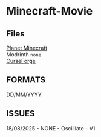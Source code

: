 # Minecraft-Movie

## Files
[Planet Minecraft](https://www.planetminecraft.com/mod/the-minecraft-movie-6704286/)\
Modrinth `none`\
[CurseForge](https://www.curseforge.com/minecraft/mc-mods/mc-movie)
## FORMATS
DD/MM/YYYY

## ISSUES
18/08/2025 - NONE - Oscilllate - V1
